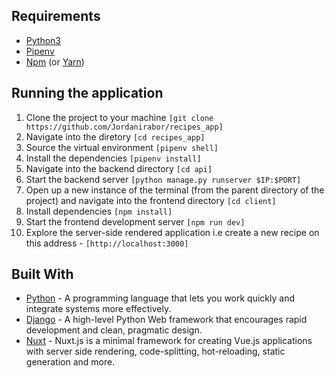 ## Requirements
* [Python3](https://www.python.org/download/releases/3.0/)
* [Pipenv](https://pypi.org/project/pipenv/)
* [Npm](https://www.npmjs.com/) (or [Yarn](https://yarnpkg.com/en/))

## Running the application
1. Clone the project to your machine ```[git clone https://github.com/Jordanirabor/recipes_app]```
2. Navigate into the diretory ```[cd recipes_app]```
3. Source the virtual environment ```[pipenv shell]```
4. Install the dependencies ```[pipenv install]```
5. Navigate into the backend directory ```[cd api]```
6. Start the backend server ```[python manage.py runserver $IP:$PORT]```
7. Open up a new instance of the terminal (from the parent directory of the project) and navigate into the frontend directory ```[cd client]```
8. Install dependencies ```[npm install]```
9. Start the frontend development server ```[npm run dev]```
10. Explore the server-side rendered application i.e create a new recipe on this address - ```[http://localhost:3000]```

## Built With

* [Python](https://www.python.org/) - A programming language that lets you work quickly and integrate systems more effectively.
* [Django](http://djangoproject.org/) - A high-level Python Web framework that encourages rapid development and clean, pragmatic design.
* [Nuxt](https://nuxtjs.org/) - Nuxt.js is a minimal framework for creating Vue.js applications with server side rendering, code-splitting, hot-reloading, static generation and more.